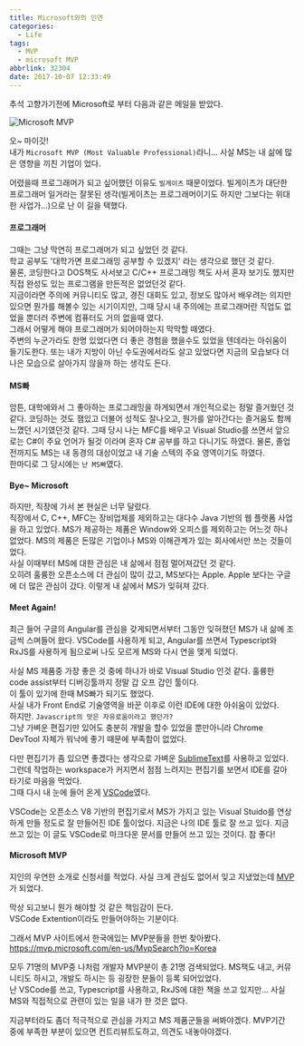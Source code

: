 ```yaml
---
title: Microsoft와의 인연
categories:
  - Life
tags:
  - MVP
  - microsoft MVP
abbrlink: 32304
date: 2017-10-07 12:33:49
---
```


추석 고향가기전에 Microsoft로 부터 다음과 같은 메일을 받았다.

![Microsoft MVP](mail.png)

오~ 마이갓!  
내가 `Microsoft MVP (Most Valuable Professional)`라니...
사실 MS는 내 삶에 많은 영향을 끼친 기업이 었다.

어렸을때 프로그래머가 되고 싶어했던 이유도 `빌게이츠` 때문이었다. 빌게이츠가 대단한 프로그래머 일거라는 잘못된 생각(빌게이츠는 프로그래머이기도 하지만 그보다는 위대한 사업가...)으로 난 이 길을 택했다.

#### 프로그래머
그때는 그냥 막연히 프로그래머가 되고 싶었던 것 같다.   
학교 공부도 '대학가면 프로그래밍 공부할 수 있겠지' 라는 생각으로 했던 것 같다.  
물론, 코딩한다고 DOS책도 사서보고 C/C++ 프로그래밍 책도 사서 혼자 보기도 했지만 직접 완성도 있는 프로그램을 만든적은 없었던것 같다.  
지금이라면 주의에 커뮤니티도 많고, 경진 대회도 있고, 정보도 많아서 배우려는 의지만 있으면 뭔가를 해볼수 있는 시기이지만, 그때 당시 내 주의에는 프로그래머란 직업도 없었을 뿐더러 주변에 컴퓨터도 거의 없을때 였다.   
그래서 어떻게 해야 프로그래머가 되어야하는지 막막할 때였다.   
주변의 누군가라도 한명 있었다면 더 좋은 경험을 했을수도 있었을 텐데라는 아쉬움이 들기도한다.
또는 내가 지방이 아닌 수도권에서라도 살고 있었다면 지금의 모습보다 더 나은 모습으로 살아가지 않을까 하는 생각도 든다.

#### MS빠
암튼, 대학에와서 그 좋아하는 프로그래밍을 하게되면서 개인적으로는 정말 즐거웠던 것 같다. 
코딩하는 것도 잼있고 더불어 성적도 잘나오고, 뭔가를 알아간다는 즐거움도 함께 느꼈던 시기였던것 같다.
그때 당시 나는 MFC를 배우고 Visual Studio를 쓰면서 앞으로는 C#이 주요 언어가 될것 이라며 혼자 C# 공부를 하고 다니기도 하였다.
물론, 졸업 전까지도 MS는 내 동경의 대상이었고 내 기술 스텍의 주요 영역이기도 하였다.  
한마디로 그 당시에는 `난 MS빠`였다.

#### Bye~ Microsoft
하지만, 직장에 가서 본 현실은 너무 달랐다.   
직장에서 C, C++, MFC는 장비업체를 제외하고는 대다수 Java 기반의 웹 플랫폼 사업을 하고 있었다. MS가 제공하는 제품은 Window와 오피스를 제외하고는 어느것 하나 없었다. MS의 제품은 돈많은 기업이나 MS와 이해관계가 있는 회사에서만 쓰는 것들이었다.  
사실 이때부터 MS에 대한 관심은 내 삶에서 점점 멀어져갔던 것 같다.  
오히려 훌륭한 오픈소스에 더 관심이 많이 갔고, MS보다는 Apple. Apple 보다는 구글에 더 많은 관심이 갔다.
이렇게 내 삶에서 MS가 잊혀져 갔다.

#### Meet Again!
최근 들어 구글의 Angular를 관심을 갖게되면서부터 그동안 잊혀졌던 MS가 내 삶에 조금씩 스며들어 왔다.
VSCode를 사용하게 되고, Angular를 쓰면서 Typescript와 RxJS를 사용하게 됨으로써 나도 모르게 MS와 다시 연을 맺게 되었다.

사실 MS 제품중 가장 좋은 것 중에 하나가 바로 Visual Studio 인것 같다. 훌륭한 code assist부터 디버깅툴까지 정말 갑 오프 갑인 툴이다.  
이 툴이 있기에 한때 MS빠가 되기도 했었다.   
사실 내가 Front End로 기술영역을 바꾼 이후로 이런 IDE에 대한 아쉬움이 있었다.  
하지만. `Javascript의 맛은 자유로움이라고 했던가?`  
그냥 가벼운 편집기만 있어도 충분히 개발을 할수 있었을 뿐만아니라 Chrome DevTool 자체가 워낙에 좋기 때문에 부족함이 없었다.

다만 편집기가 좀 있으면 좋겠다는 생각으로 가벼운 [SublimeText](https://www.sublimetext.com/)를 사용하고 있었다.
그런데 작업하는 workspace가 커지면서 점점 느려지는 편집기를 보면서 IDE를 갈아타기로 마음을 먹었다.  
그때 다시 내 눈에 들어 온게 [VSCode](https://code.visualstudio.com/)였다.  

VSCode는 오픈소스 V8 기반의 편집기로서 MS가 가지고 있는 Visual Stuido를 연상하게 만들 정도로 잘 만들어진 IDE 툴이었다. 지금은 나의 IDE 툴로 잘 쓰고 있다.
지금쓰고 있는 이 글도 VSCode로 마크다운 문서를 만들어 쓰고 있는 것이다.
참 좋다!

#### Microsoft MVP
지인의 우연한 소개로 신청서를 적었다. 사실 크게 관심도 없어서 잊고 지냈었는데 [MVP](https://mvp.microsoft.com/en-us/PublicProfile/5002818)가 되었다.

막상 되고보니 뭔가 해야할 것 같은 책임감이 든다.  
VSCode Extention이라도 만들어야하는 기분이다.

그래서 MVP 사이트에서 한국에있는 MVP분들을 한번 찾아봤다.
https://mvp.microsoft.com/en-us/MvpSearch?lo=Korea

모두 71명의 MVP중 나처럼 개발자 MVP분이 총 21명 검색되었다.
MS책도 내고, 커뮤니티도 하시고, 개발도 하시는 등 굉장한 분들이 등록 되어있었다.  
난 VSCode를 쓰고, Typescript를 사용하고, RxJS에 대한 책을 쓰고 있지만... 사실 MS와 직접적으로 관련이 있는 일을 내가 한 것은 없다.  

지금부터라도 좀더 적극적으로 관심을 가지고 MS 제품군들을 써봐야겠다.
MVP기간 중에 부족한 부분이 있으면 컨트리뷰트도하고, 의견도 내놓아야겠다.
